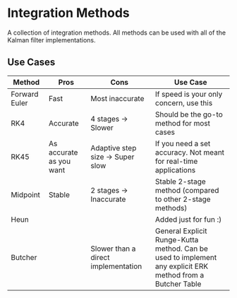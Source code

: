 # Integration Methods
A collection of integration methods.
All methods can be used with all of the Kalman filter implementations.

## Use Cases
| Method        | Pros                      | Cons                                  | Use Case
| ----          | ----                      | ----                                  | ----
| Forward Euler | Fast                      | Most inaccurate                       | If speed is your only concern, use this
| RK4           | Accurate                  | 4 stages -> Slower                    | Should be the go-to method for most cases
| RK45          | As accurate as you want   | Adaptive step size -> Super slow      | If you need a set accuracy. Not meant for real-time applications
| Midpoint      | Stable                    | 2 stages -> Inaccurate                | Stable 2-stage method (compared to other 2-stage methods)
| Heun          |                           |                                       | Added just for fun :)
| Butcher       |                           | Slower than a direct implementation   | General Explicit Runge-Kutta method. Can be used to implement any explicit ERK method from a Butcher Table
